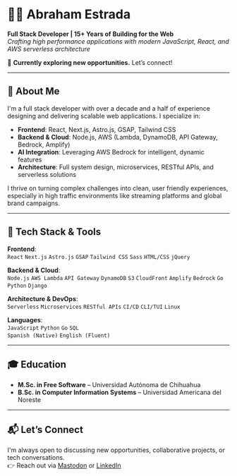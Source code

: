 # 👨‍💻 Abraham Estrada  
**Full Stack Developer | 15+ Years of Building for the Web**  
*Crafting high performance applications with modern JavaScript, React, and AWS serverless architecture*

🌟 **Currently exploring new opportunities.** Let’s connect!

---

## 🚀 About Me
I'm a full stack developer with over a decade and a half of experience designing and delivering scalable web applications. I specialize in:
- **Frontend**: React, Next.js, Astro.js, GSAP, Tailwind CSS
- **Backend & Cloud**: Node.js, AWS (Lambda, DynamoDB, API Gateway, Bedrock, Amplify)
- **AI Integration**: Leveraging AWS Bedrock for intelligent, dynamic features
- **Architecture**: Full system design, microservices, RESTful APIs, and serverless solutions

I thrive on turning complex challenges into clean, user friendly experiences, especially in high traffic environments like streaming platforms and global brand campaigns.

---

## 🔧 Tech Stack & Tools
**Frontend**:  
`React` `Next.js` `Astro.js` `GSAP` `Tailwind CSS` `Sass` `HTML/CSS` `jQuery`

**Backend & Cloud**:  
`Node.js` `AWS Lambda` `API Gateway` `DynamoDB` `S3` `CloudFront` `Amplify` `Bedrock` `Go` `Python` `Django`

**Architecture & DevOps**:  
`Serverless` `Microservices` `RESTful APIs` `CI/CD` `CLI/TUI` `Linux`

**Languages**:  
`JavaScript` `Python` `Go` `SQL`  
`Spanish (Native)` `English (Fluent)`

---

## 🎓 Education
- **M.Sc. in Free Software** – Universidad Autónoma de Chihuahua
- **B.Sc. in Computer Information Systems** – Universidad Americana del Noreste

---

## 📬 Let’s Connect
I'm always open to discussing new opportunities, collaborative projects, or tech conversations.  
👉 Reach out via [Mastodon](https://mastodon.social/@AbeEstrada) or [LinkedIn](https://linkedin.com/in/abeestrada)
